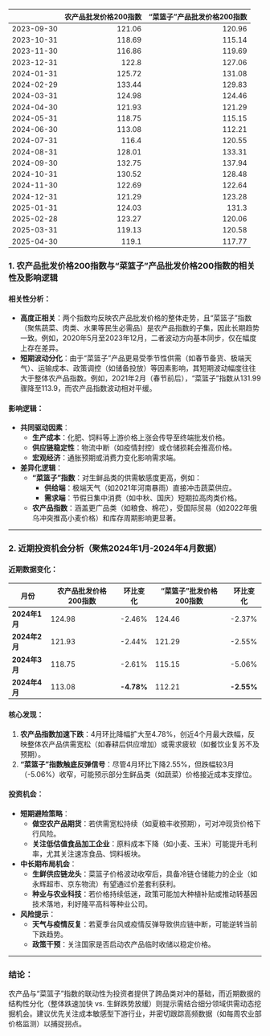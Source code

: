 |            |   农产品批发价格200指数 |   “菜篮子”产品批发价格200指数 |
|:-----------|------------------------:|------------------------------:|
| 2023-09-30 |                  121.06 |                        120.96 |
| 2023-10-31 |                  118.69 |                        115.14 |
| 2023-11-30 |                  116.86 |                        119.69 |
| 2023-12-31 |                  122.8  |                        127.06 |
| 2024-01-31 |                  125.72 |                        131.08 |
| 2024-02-29 |                  133.44 |                        129.83 |
| 2024-03-31 |                  124.98 |                        124.46 |
| 2024-04-30 |                  121.93 |                        121.29 |
| 2024-05-31 |                  118.75 |                        115.15 |
| 2024-06-30 |                  113.08 |                        112.21 |
| 2024-07-31 |                  116.4  |                        120.55 |
| 2024-08-31 |                  128.01 |                        133.31 |
| 2024-09-30 |                  132.75 |                        137.94 |
| 2024-10-31 |                  130.52 |                        128.48 |
| 2024-11-30 |                  122.69 |                        122.64 |
| 2024-12-31 |                  121.29 |                        123.28 |
| 2025-01-31 |                  124.03 |                        131.3  |
| 2025-02-28 |                  123.27 |                        120.06 |
| 2025-03-31 |                  119.13 |                        120.58 |
| 2025-04-30 |                  119.1  |                        117.77 |![图](MSCI_copper.png)



### 1. 农产品批发价格200指数与“菜篮子”产品批发价格200指数的相关性及影响逻辑

#### 相关性分析：
- **高度正相关**：两个指数均反映农产品批发价格的整体走势，且“菜篮子”指数（聚焦蔬菜、肉类、水果等民生必需品）是农产品指数的子集，因此长期趋势一致。例如，2020年5月至2023年12月，二者波动方向基本同步，仅在幅度上存在差异。
- **短期波动分化**：由于“菜篮子”产品更易受季节性供需（如春节备货、极端天气）、运输成本、政策调控（如储备投放）等因素影响，其短期波动幅度往往大于整体农产品指数。例如，2021年2月（春节前后），“菜篮子”指数从131.99骤降至113.9，而农产品指数波动相对平缓。

#### 影响逻辑：
- **共同驱动因素**：
  - **生产成本**：化肥、饲料等上游价格上涨会传导至终端批发价格。
  - **供应链稳定性**：物流中断（如疫情封控）或仓储损耗会推高价格。
  - **宏观经济**：通胀预期或消费力变化影响需求端。
- **差异化逻辑**：
  - **“菜篮子”指数**：对生鲜品类的供需敏感度更高，例如：
    - **供给端**：极端天气（如2021年河南暴雨）直接冲击蔬菜供应。
    - **需求端**：节假日集中消费（如中秋、国庆）短期拉高肉类价格。
  - **农产品指数**：涵盖更广品类（如粮食、棉花），受国际贸易（如2022年俄乌冲突推高小麦价格）和库存周期影响更显著。

---

### 2. 近期投资机会分析（聚焦2024年1月-2024年4月数据）

#### 近期数据变化：
| 月份       | 农产品批发价格200指数 | 环比变化 | “菜篮子”批发价格200指数 | 环比变化 |
|------------|-----------------------|----------|--------------------------|----------|
| **2024年1月** | 124.98               | -2.46%   | 124.46                   | -2.37%   |
| **2024年2月** | 121.93               | -2.44%   | 121.29                   | -2.55%   |
| **2024年3月** | 118.75               | -2.61%   | 115.15                   | -5.06%   |
| **2024年4月** | 113.08               | **-4.78%** | 112.21                   | **-2.55%** |

#### 核心发现：
1. **农产品指数加速下跌**：4月环比降幅扩大至4.78%，创近4个月最大跌幅，反映整体农产品供需宽松（如春耕后供应增加）或需求疲软（如餐饮业复苏不及预期）。
2. **“菜篮子”指数触底反弹信号**：尽管4月环比下降2.55%，但跌幅较3月（-5.06%）收窄，可能预示部分生鲜品类（如蔬菜）价格接近成本支撑位。

#### 投资机会：
- **短期避险策略**：
  - **做空农产品期货**：若供需宽松持续（如夏粮丰收预期），可对冲现货价格下行风险。
  - **关注低估值食品加工企业**：原料成本下降（如小麦、玉米）可能提升毛利率，尤其关注速冻食品、饲料板块。
- **中长期布局机会**：
  - **生鲜供应链龙头**：菜篮子价格波动收窄后，具备冷链仓储能力的企业（如永辉超市、京东物流）有望通过价差套利获利。
  - **种业与农业科技**：若价格持续低迷，政策可能加大种植补贴或推动转基因技术落地，利好隆平高科等种业公司。
- **风险提示**：
  - **天气与疫情反复**：若夏季台风或疫情反弹导致供应链中断，可能逆转当前下跌趋势。
  - **政策干预**：关注国家是否启动农产品临时收储以稳定价格。

---

### 结论：
农产品与“菜篮子”指数的联动性为投资者提供了跨品类对冲的基础，而近期数据的结构性分化（整体跌速加快 vs. 生鲜跌势放缓）则提示需结合细分领域供需动态挖掘机会。建议优先关注成本敏感型下游行业，并密切跟踪高频数据（如每周农业部价格监测）以捕捉拐点。